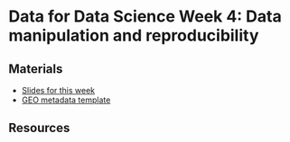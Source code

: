 # Data for Data Science Week 4: Data manipulation and reproducibility

## Materials

- [Slides for this week](Week4_Reproducibility.pdf)
- [GEO metadata template](essential-metadata_v0.0.2.xlsx)

## Resources
